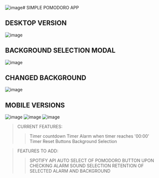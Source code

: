 ![image](https://github.com/LullabyOfLies/Pomodoro-App/assets/92638123/69586745-efe7-4ab9-ba27-3e12eb634014)# SIMPLE POMODORO APP

## DESKTOP VERSION
![image](https://github.com/LullabyOfLies/Pomodoro-App/assets/92638123/9f023f07-c592-46a1-91a9-9069be72f115)


## BACKGROUND SELECTION MODAL

![image](https://github.com/LullabyOfLies/Pomodoro-App/assets/92638123/af0406d2-ae63-444b-9bd1-803e47497ca1)

## CHANGED BACKGROUND

![image](https://github.com/LullabyOfLies/Pomodoro-App/assets/92638123/c531e3d8-2fd5-4b95-8a81-a1f38ab5424c)

## MOBILE VERSIONS
![image](https://github.com/LullabyOfLies/Pomodoro-App/assets/92638123/e0f5499e-0bf9-41d6-9005-e9b90ac5e3d8)
![image](https://github.com/LullabyOfLies/Pomodoro-App/assets/92638123/bcfc315f-b66d-4652-afb1-4a81c69aa1f7)
![image](https://github.com/LullabyOfLies/Pomodoro-App/assets/92638123/c492b202-eeaa-4020-84cc-0d89df48b0c1)



>CURRENT FEATURES:
>>Timer countdown
>>Timer Alarm when timer reaches '00:00'
>>Timer Reset Buttons
>>Background Selection

>FEATURES TO ADD:
>>SPOTIFY API 
>>AUTO SELECT OF POMODORO BUTTON UPON CHECKING
>>ALARM SOUND SELECTION
>>RETENTION OF SELECTED ALARM AND BACKGROUND

